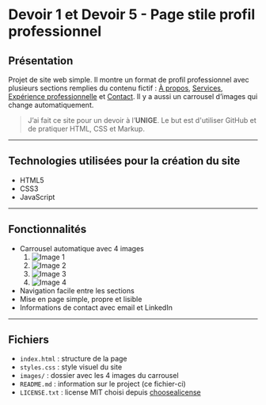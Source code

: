 # Devoir 1 et Devoir 5 - Page stile profil professionnel

## Présentation

Projet de site web simple. Il montre un format de profil professionnel avec plusieurs sections remplies du contenu fictif : [À propos](index.html/about), [Services](index.html/services), [Expérience professionnelle](index.html/experience) et [Contact](index.html/contact). Il y a aussi un carrousel d’images qui change automatiquement.

> J’ai fait ce site pour un devoir à l’**UNIGE**. Le but est d'utiliser GitHub et de pratiquer HTML, CSS et Markup.
---
## Technologies utilisées pour la création du site

- HTML5
- CSS3
- JavaScript
---
## Fonctionnalités

- Carrousel automatique avec 4 images
    1. ![Image 1](img1.jpg)
    2. ![Image 2](img2.jpg)
    3. ![Image 3](img3.jpg)
    4. ![Image 4](img4.jpg)
- Navigation facile entre les sections
- Mise en page simple, propre et lisible
- Informations de contact avec email et LinkedIn
---
## Fichiers

- `index.html` : structure de la page
- `styles.css` : style visuel du site
- `images/` : dossier avec les 4 images du carrousel
- `README.md` : information sur le project (ce fichier-ci)
- `LICENSE.txt` : license MIT choisi depuis [choosealicense](https://choosealicense.com/)
